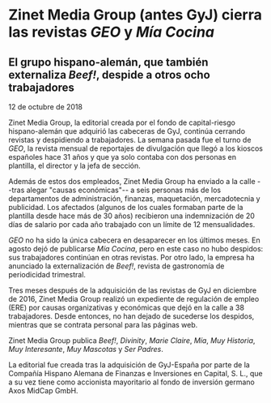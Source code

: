 # Zinet Media Group (antes GyJ) cierra las revistas *GEO* y *Mía Cocina*
## El grupo hispano-alemán, que también externaliza *Beef!*, despide a otros ocho trabajadores

12 de octubre de 2018

Zinet Media Group, la editorial creada por el fondo de capital-riesgo hispano-alemán que adquirió las cabeceras de GyJ, continúa cerrando revistas y despidiendo a trabajadores. La semana pasada fue el turno de *GEO*, la revista mensual de reportajes de divulgación que llegó a los kioscos españoles hace 31 años y que ya solo contaba con dos personas en plantilla, el director y la jefa de sección.

Además de estos dos empleados, Zinet Media Group ha enviado a la calle --tras alegar "causas económicas"-- a seis personas más de los departamentos de administración, finanzas, maquetación, mercadotecnia y publicidad. Los afectados (algunos de los cuales formaban parte de la plantilla desde hace más de 30 años) recibieron una indemnización de 20 días de salario por cada año trabajado con un límite de 12 mensualidades.

*GEO* no ha sido la única cabecera en desaparecer en los últimos meses. En agosto dejó de publicarse *Mía Cocina*, pero en este caso no hubo despidos: sus trabajadores continúan en otras revistas. Por otro lado, la empresa ha anunciado la externalización de *Beef!*, revista de gastronomía de periodicidad trimestral.

Tres meses después de la adquisición de las revistas de GyJ en diciembre de 2016, Zinet Media Group realizó un expediente de regulación de empleo (ERE) por causas organizativas y económicas que dejó en la calle a 38 trabajadores. Desde entonces, no han dejado de sucederse los despidos, mientras que se contrata personal para las páginas web.

Zinet Media Group publica *Beef!*, *Divinity*, *Marie Claire*, *Mía*, *Muy Historia*, *Muy Interesante*, *Muy Mascotas* y *Ser Padres*.

La editorial fue creada tras la adquisición de GyJ-España por parte de la Compañía Hispano Alemana de Finanzas e Inversiones en Capital, S. L., que a su vez tiene como accionista mayoritario al fondo de inversión germano Axos MidCap GmbH.

